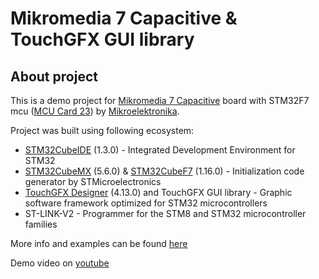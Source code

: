 # Mikromedia 7 Capacitive & TouchGFX GUI library

## About project

This is a demo project for [Mikromedia 7 Capacitive](https://www.mikroe.com/mikromedia-7-capacitive) board with STM32F7 mcu ([MCU Card 23](https://www.mikroe.com/mcu-card-23-for-stm32-stm32f767bi)) by [Mikroelektronika](https://www.mikroe.com/). 

Project was built using following ecosystem:

- [STM32CubeIDE](https://www.st.com/en/development-tools/stm32cubeide.html) (1.3.0) - Integrated Development Environment for STM32
- [STM32CubeMX](https://www.st.com/en/development-tools/stm32cubemx.html) (5.6.0) & [STM32CubeF7](https://www.st.com/en/embedded-software/stm32cubef7.html) (1.16.0) - Initialization code generator by STMicroelectronics
- [TouchGFX Designer](https://www.st.com/en/development-tools/touchgfxdesigner.html) (4.13.0) and TouchGFX GUI library - Graphic software framework optimized for STM32 microcontrollers
- ST-LINK-V2 - Programmer for the STM8 and STM32 microcontroller families

More info and examples can be found [here](https://www.optolab.ftn.uns.ac.rs/index.php/education/project-base/273-mikromedia-7-capacitive-and-touchgfx-gui-library-demo)

Demo video on [youtube](https://www.youtube.com/watch?v=FzA2dw-phh4)
